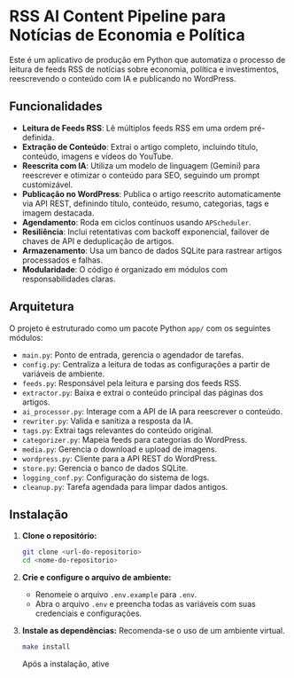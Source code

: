 # RSS AI Content Pipeline para Notícias de Economia e Política

Este é um aplicativo de produção em Python que automatiza o processo de leitura de feeds RSS de notícias sobre economia, política e investimentos, reescrevendo o conteúdo com IA e publicando no WordPress.

## Funcionalidades

- **Leitura de Feeds RSS**: Lê múltiplos feeds RSS em uma ordem pré-definida.
- **Extração de Conteúdo**: Extrai o artigo completo, incluindo título, conteúdo, imagens e vídeos do YouTube.
- **Reescrita com IA**: Utiliza um modelo de linguagem (Gemini) para reescrever e otimizar o conteúdo para SEO, seguindo um prompt customizável.
- **Publicação no WordPress**: Publica o artigo reescrito automaticamente via API REST, definindo título, conteúdo, resumo, categorias, tags e imagem destacada.
- **Agendamento**: Roda em ciclos contínuos usando `APScheduler`.
- **Resiliência**: Inclui retentativas com backoff exponencial, failover de chaves de API e deduplicação de artigos.
- **Armazenamento**: Usa um banco de dados SQLite para rastrear artigos processados e falhas.
- **Modularidade**: O código é organizado em módulos com responsabilidades claras.

## Arquitetura

O projeto é estruturado como um pacote Python `app/` com os seguintes módulos:

- `main.py`: Ponto de entrada, gerencia o agendador de tarefas.
- `config.py`: Centraliza a leitura de todas as configurações a partir de variáveis de ambiente.
- `feeds.py`: Responsável pela leitura e parsing dos feeds RSS.
- `extractor.py`: Baixa e extrai o conteúdo principal das páginas dos artigos.
- `ai_processor.py`: Interage com a API de IA para reescrever o conteúdo.
- `rewriter.py`: Valida e sanitiza a resposta da IA.
- `tags.py`: Extrai tags relevantes do conteúdo original.
- `categorizer.py`: Mapeia feeds para categorias do WordPress.
- `media.py`: Gerencia o download e upload de imagens.
- `wordpress.py`: Cliente para a API REST do WordPress.
- `store.py`: Gerencia o banco de dados SQLite.
- `logging_conf.py`: Configuração do sistema de logs.
- `cleanup.py`: Tarefa agendada para limpar dados antigos.

## Instalação

1.  **Clone o repositório:**
    ```bash
    git clone <url-do-repositorio>
    cd <nome-do-repositorio>
    ```

2.  **Crie e configure o arquivo de ambiente:**
    - Renomeie o arquivo `.env.example` para `.env`.
    - Abra o arquivo `.env` e preencha todas as variáveis com suas credenciais e configurações.

3.  **Instale as dependências:**
    Recomenda-se o uso de um ambiente virtual.
    ```bash
    make install
    ```
    Após a instalação, ative